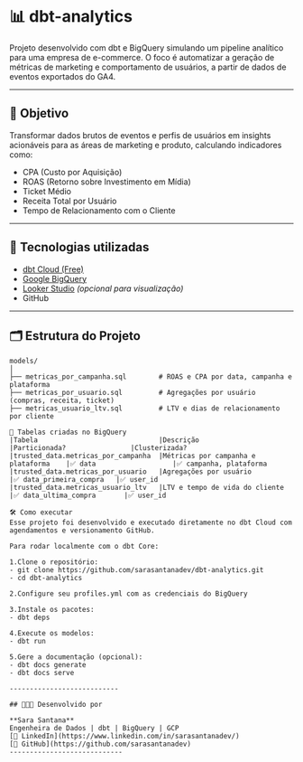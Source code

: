 # 📊 dbt-analytics

Projeto desenvolvido com dbt e BigQuery simulando um pipeline analítico para uma empresa de e-commerce. O foco é automatizar a geração de métricas de marketing e comportamento de usuários, a partir de dados de eventos exportados do GA4.

---

## 🎯 Objetivo

Transformar dados brutos de eventos e perfis de usuários em insights acionáveis para as áreas de marketing e produto, calculando indicadores como:

- CPA (Custo por Aquisição)
- ROAS (Retorno sobre Investimento em Mídia)
- Ticket Médio
- Receita Total por Usuário
- Tempo de Relacionamento com o Cliente

---

## 🧰 Tecnologias utilizadas

- [dbt Cloud (Free)](https://cloud.getdbt.com/)
- [Google BigQuery](https://cloud.google.com/bigquery)
- [Looker Studio](https://lookerstudio.google.com/) *(opcional para visualização)*
- GitHub

---

## 🗂️ Estrutura do Projeto

```plaintext
models/
│
├── metricas_por_campanha.sql        # ROAS e CPA por data, campanha e plataforma
├── metricas_por_usuario.sql         # Agregações por usuário (compras, receita, ticket)
├── metricas_usuario_ltv.sql         # LTV e dias de relacionamento por cliente

📁 Tabelas criadas no BigQuery
|Tabela	                             |Descrição	                          |Particionada?	            |Clusterizada?
|trusted_data.metricas_por_campanha	 |Métricas por campanha e plataforma	|✅ data	                  |✅ campanha, plataforma
|trusted_data.metricas_por_usuario	 |Agregações por usuário	            |✅ data_primeira_compra	  |✅ user_id
|trusted_data.metricas_usuario_ltv	 |LTV e tempo de vida do cliente	    |✅ data_ultima_compra	    |✅ user_id

🛠️ Como executar
Esse projeto foi desenvolvido e executado diretamente no dbt Cloud com agendamentos e versionamento GitHub.

Para rodar localmente com o dbt Core:

1.Clone o repositório:
- git clone https://github.com/sarasantanadev/dbt-analytics.git
- cd dbt-analytics

2.Configure seu profiles.yml com as credenciais do BigQuery

3.Instale os pacotes:
- dbt deps

4.Execute os modelos:
- dbt run

5.Gere a documentação (opcional):
- dbt docs generate
- dbt docs serve

---------------------------

## 👩🏽‍💻 Desenvolvido por

**Sara Santana**  
Engenheira de Dados | dbt | BigQuery | GCP  
[🔗 LinkedIn](https://www.linkedin.com/in/sarasantanadev/)  
[🐙 GitHub](https://github.com/sarasantanadev)
----------------------------
